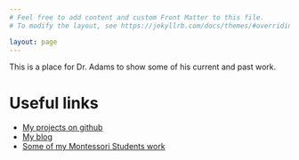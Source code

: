 ```yaml
---
# Feel free to add content and custom Front Matter to this file.
# To modify the layout, see https://jekyllrb.com/docs/themes/#overriding-theme-defaults

layout: page
---
```

This is a place for Dr. Adams to show some of his current and past work.

# Useful links

* [My projects on github](https://github.com/wjladams)
* [My blog](/blog)
* [Some of my Montessori Students work](https://github.com/wjladams/montessori)
